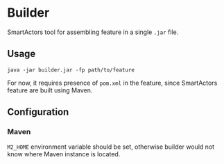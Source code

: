 # Builder

SmartActors tool for assembling feature in a single `.jar` file.

## Usage
```shell
java -jar builder.jar -fp path/to/feature
```

For now, it requires presence of `pom.xml` in the feature, since SmartActors feature are built using Maven.

## Configuration
### Maven
`M2_HOME` environment variable should be set, otherwise builder would not know where Maven instance is located.
